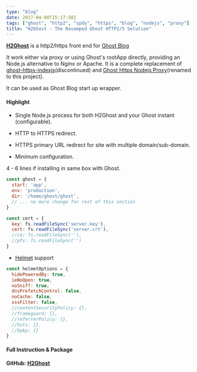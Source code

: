 ```yaml
---
type: "blog"
date: 2017-04-08T15:17:58Z
tags: ["ghost", "http2", "spdy", "https", "blog", "nodejs", "proxy"]
title: "H2Ghost - The Revamped Ghost HTTP2/S Solution"
---
```


[__H2Ghost__](//github.com/J-Siu/h2ghost) is a http2/https front end for [Ghost Blog](//ghost.org)
<!--more-->

It work either via proxy or using Ghost's rootApp directly, providing an Node.js alternative to Nginx or Apache. It is a complete replacement of [ghost-https-indexjs](//github.com/J-Siu/ghost-https-indexjs)(discontinued) and [Ghost Https Nodejs Proxy](//github.com/J-Siu/ghost-https-nodejs-proxy)(renamed to this project).

It can be used as Ghost Blog start up wrapper.

#### Highlight

- Single Node.js process for both H2Ghost and your Ghost instant (configurable).

- HTTP to HTTPS redirect.

- HTTPS primary URL redirect for site with multiple domain/sub-domain.

- Minimum configuration.

 4 - 6 lines if installing in same box with Ghost.

```js
const ghost = {
  start: 'app',
  env: 'production',
  dir: '/home/ghost/ghost',
  // ... no more change for rest of this section
}

const cert = {
  key: fs.readFileSync('server.key'),
  cert: fs.readFileSync('server.crt'),
  //ca: fs.readFileSync(''),
  //pfs: fs.readFileSync('')
}
```

- [Helmet](https://github.com/helmetjs/helmet) support

```js
const helmetOptions = {
  hidePoweredBy: true,
  ieNoOpen: true,
  noSniff: true,
  dnsPrefetchControl: false,
  noCache: false,
  xssFilter: false,
  //contentSecurityPolicy: {},
  //frameguard: {},
  //referrerPolicy: {},
  //hsts: {},
  //hpkp: {}
}
```

#### Full Instruction & Package

__GitHub:__ [__H2Ghost__](//github.com/J-Siu/h2ghost)
